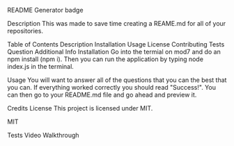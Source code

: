 README Generator
badge

Description
This was made to save time creating a REAME.md for all of your repositories.

Table of Contents
Description
Installation
Usage
License
Contributing
Tests
Question
Additional Info
Installation
Go into the termial on mod7 and do an npm install (npm i). Then you can run the application by typing node index.js in the terminal.

Usage
You will want to answer all of the questions that you can the best that you can. If everything worked correctly you should read "Success!". You can then go to your README.md file and go ahead and preview it.

Credits
License
This project is licensed under MIT.

MIT

Tests
Video Walkthrough
